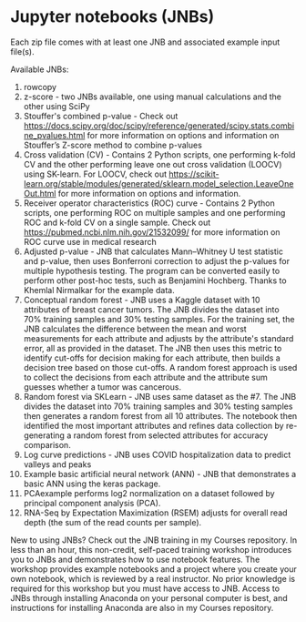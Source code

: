 # Jupyter notebooks (JNBs)
Each zip file comes with at least one JNB and associated example input file(s).

Available JNBs:
1) rowcopy
2) z-score - two JNBs available, one using manual calculations and the other using SciPy
3) Stouffer's combined p-value - Check out https://docs.scipy.org/doc/scipy/reference/generated/scipy.stats.combine_pvalues.html for more information on options and information on Stouffer’s Z-score method to combine p-values
4) Cross validation (CV) - Contains 2 Python scripts, one performing k-fold CV and the other performing leave one out cross validation (LOOCV) using SK-learn. For LOOCV, check out https://scikit-learn.org/stable/modules/generated/sklearn.model_selection.LeaveOneOut.html for more information on options and information.
5) Receiver operator characteristics (ROC) curve - Contains 2 Python scripts, one performing ROC on multiple samples and one performing ROC and k-fold CV on a single sample. Check out https://pubmed.ncbi.nlm.nih.gov/21532099/ for more information on ROC curve use in medical research
6) Adjusted p-value - JNB that calculates Mann–Whitney U test statistic and p-value, then uses Bonferroni correction to adjust the p-values for multiple hypothesis testing. The program can be converted easily to perform other post-hoc tests, such as Benjamini Hochberg. Thanks to Khemlal Nirmalkar for the example data.
7) Conceptual random forest - JNB uses a Kaggle dataset with 10 attributes of breast cancer tumors. The JNB divides the dataset into 70% training samples and 30% testing samples. For the training set, the JNB calculates the difference between the mean and worst measurements for each attribute and adjusts by the attribute's standard error, all as provided in the dataset. The JNB then uses this metric to identify cut-offs for decision making for each attribute, then builds a decision tree based on those cut-offs. A random forest approach is used to collect the decisions from each attribute and the attribute sum guesses whether a tumor was cancerous.
8) Random forest via SKLearn - JNB uses same dataset as the #7. The JNB divides the dataset into 70% training samples and 30% testing samples then generates a random forest from all 10 attributes. The notebook then identified the most important attributes and refines data collection by re-generating a random forest from selected attributes for accuracy comparison.
9) Log curve predictions - JNB uses COVID hospitalization data to predict valleys and peaks
10) Example basic artificial neural network (ANN) - JNB that demonstrates a basic ANN using the keras package.
11) PCAexample performs log2 normalization on a dataset followed by principal component analysis (PCA).
12) RNA-Seq by Expectation Maximization (RSEM) adjusts for overall read depth (the sum of the read counts per sample).

New to using JNBs? Check out the JNB training in my Courses repository. In less than an hour, this non-credit, self-paced training workshop introduces you to JNBs and demonstrates how to use notebook features. The workshop provides example notebooks and a project where you create your own notebook, which is reviewed by a real instructor. No prior knowledge is required for this workshop but you must have access to JNB. Access to JNBs through installing Anaconda on your personal computer is best, and instructions for installing Anaconda are also in my Courses repository.
